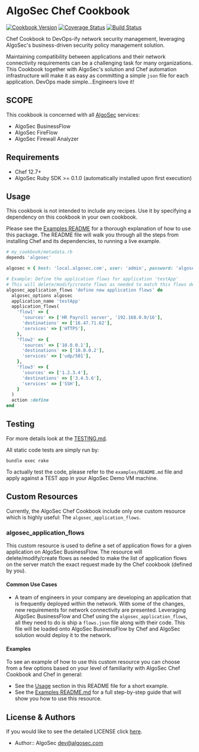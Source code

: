 # AlgoSec Chef Cookbook

[![Cookbook Version](http://img.shields.io/cookbook/v/algosec.svg?style=flat-square)](https://supermarket.chef.io/cookbooks/algosec)
[![Coverage Status](https://coveralls.io/repos/github/algosec/algosec-chef/badge.svg)](https://coveralls.io/github/algosec/algosec-chef)
[![Build Status](https://travis-ci.org/algosec/algosec-chef.svg)](https://travis-ci.org/algosec/algosec-chef)

Chef Cookbook to DevOps-ify network security management, leveraging AlgoSec's business-driven security policy management solution.

Maintaining compatibility between applications and their network connectivity requirements can be a challenging task for many organizations. This Cookbook together with AlgoSec's solution and Chef automation infrastructure will make it as easy as committing a simple `json` file for each application. DevOps made simple...Engineers love it!


## SCOPE

This cookbook is concerned with all [AlgoSec](https://www.algosec.com) services:

- AlgoSec BusinessFlow
- AlgoSec FireFlow
- AlgoSec Firewall Analyzer

## Requirements

- Chef 12.7+
- AlgoSec Ruby SDK >= 0.1.0 (automatically installed upon first execution)

## Usage

This cookbook is not intended to include any recipes.
Use it by specifying a dependency on this cookbook in your own cookbook.

Please see the [Examples README](https://github.com/algosec/algosec-chef/blob/master/examples/README.md) for a thorough explanation of how to use this package.
The README file will walk you through all the steps from installing Chef and its dependencies, to running a live example. 

```ruby
# my_cookbook/metadata.rb
depends 'algosec'

algosec = { host: 'local.algosec.com', user: 'admin', password: 'algosec123' }

# Example: Define the application flows for application 'testApp'
# This will delete/modify/create flows as needed to match this flows definition on the server
algosec_application_flows 'define new application flows' do
  algosec_options algosec
  application_name 'testApp'
  application_flows(
    'flow1' => {
      'sources' => ['HR Payroll server', '192.168.0.0/16'],
      'destinations' => ['16.47.71.62'],
      'services' => ['HTTPS'],
    },
    'flow2' => {
      'sources' => ['10.0.0.1'],
      'destinations' => ['10.0.0.2'],
      'services' => ['udp/501'],
    },
    'flow3' => {
      'sources' => ['1.2.3.4'],
      'destinations' => ['3.4.5.6'],
      'services' => ['SSH'],
    }
  )
  action :define
end
```

## Testing

For more details look at the [TESTING.md](https://github.com/algosec/algosec-chef/blob/master/TESTING.md).

All static code tests are simply run by:
```
bundle exec rake
```

To actually test the code, please refer to the `examples/README.md` file and apply against a
 TEST app in your AlgoSec Demo VM machine. 

## Custom Resources
Currently, the AlgoSec Chef Cookbook include only one custom resource which is highly useful: The `algosec_application_flows`.

### algosec_application_flows

This custom resource is used to define a set of application flows for a given application on AlgoSec BusinessFlow. 
The resource will delete/modify/create flows as needed to make the list of application flows on the server match the exact request made by the Chef cookbook (defined by you).

#### Common Use Cases

* A team of engineers in your company are developing an application that is frequently deployed within the network. With some of the changes, new requirements for network connectivity are presented. 
 Leveraging AlgoSec BusinessFlow and Chef using the `algosec_application_flows`, all they need to do is ship a `flows.json` file along with their code. This file will be loaded onto AlgoSec BusinessFlow by Chef and AlgoSec solution would deploy it to the network.

#### Examples
To see an example of how to use this custom resource you can choose from a few options based on your level of familiarity with AlgoSec Chef Cookbook and Chef in general:

* See the [Usage](#Usage) section in this README file for a short example.
* See the [Examples README.md](https://github.com/algosec/algosec-chef/blob/master/examples/README.md) for a full step-by-step guide that will show you how to use this resource.

## License & Authors

If you would like to see the detailed LICENSE click [here](https://github.com/algosec/algosec-chef/blob/master/LICENSE).

- Author:: AlgoSec <dev@algosec.com>